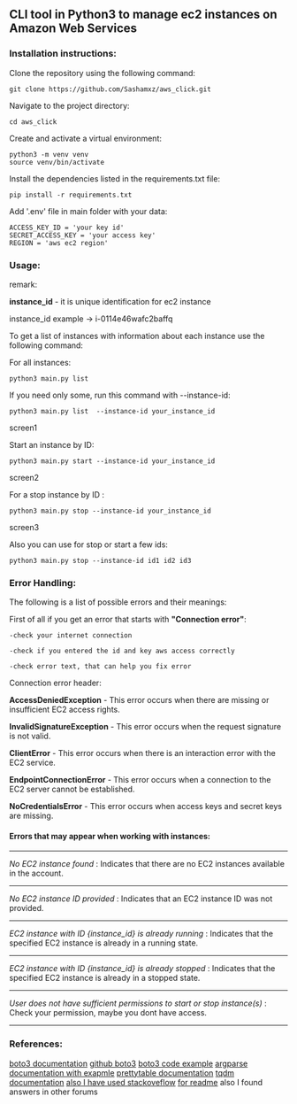 
## CLI tool in Python3 to manage ec2 instances on Amazon Web Services

### Installation instructions:
Clone the repository using the following command:
```
git clone https://github.com/Sashamxz/aws_click.git
```

Navigate to the project directory:
```
cd aws_click
```

Create and activate a virtual environment:
```
python3 -m venv venv
source venv/bin/activate
```

Install the dependencies listed in the requirements.txt file:
```
pip install -r requirements.txt
```

Add '.env' file in main folder with your data:
```
ACCESS_KEY_ID = 'your key id'
SECRET_ACCESS_KEY = 'your access key'
REGION = 'aws ec2 region'
```

### Usage:
remark:

**instance_id** - it is unique identification for ec2 instance

instance_id example ->  i-0114e46wafc2baffq  


To get a list of instances with information about each instance 
use the following command:

For all instances:
```
python3 main.py list  

```
If you need only some, run this command with --instance-id:
```
python3 main.py list  --instance-id your_instance_id
```
screen1 

Start an instance by ID:

```
python3 main.py start --instance-id your_instance_id

```
screen2 


For a stop instance by ID :

```
python3 main.py stop --instance-id your_instance_id

```
screen3 

Also you can use for stop or start a few ids:
```
python3 main.py stop --instance-id id1 id2 id3
```

### Error Handling:

The following is a list of possible errors and their meanings:

First of all if you get an error that starts with **"Connection error"**:
```
-check your internet connection

-check if you entered the id and key aws access correctly

-check error text, that can help you fix error
```
Connection error header:

**AccessDeniedException** - This error occurs when there are missing or insufficient EC2 access rights.

**InvalidSignatureException** - This error occurs when the request signature is not valid.

**ClientError** - This error occurs when there is an interaction error with the EC2 service.

**EndpointConnectionError** - This error occurs when a connection to the EC2 server cannot be established.

**NoCredentialsError** - This error occurs when access keys and secret keys are missing.


#### Errors that may appear when working with instances:
_________________________________________________________________________________________________
*No EC2 instance found* : Indicates that there are no EC2 instances available in the account.
_________________________________________________________________________________________________
*No EC2 instance ID provided* : Indicates that an EC2 instance ID was not provided.
_________________________________________________________________________________________________
*EC2 instance with ID {instance_id} is already running* : Indicates that the specified 
                                                      EC2 instance is already in a running state.
_________________________________________________________________________________________________
*EC2 instance with ID {instance_id} is already stopped* : Indicates that the specified 
                                                       EC2 instance is already in a stopped state.
_________________________________________________________________________________________________
*User does not have sufficient permissions to start or stop instance(s)* : Check your permission,
                                                                    maybe you dont have access.
_________________________________________________________________________________________________

### References:
[boto3 documentation](https://boto3.amazonaws.com/v1/documentation/api/latest/index.html)
[github boto3](https://github.com/boto/boto3) 
[boto3 code example](https://boto3.amazonaws.com/v1/documentation/api/latest/guide/ec2-example-managing-instances.html)
[argparse documentation with exapmle](https://docs.python.org/3/library/argparse.html)
[prettytable documentation](https://pypi.org/project/prettytable/)
[tqdm documentation](https://tqdm.github.io/docs/tqdm/)
[also I have used stackoveflow](https://stackoverflow.com/questions/42809096/difference-in-boto3-between-resource-client-and-session)
[for readme](https://markdown.rozh2sch.org.ua/#%D0%BF%D1%83%D1%82%D1%96%D0%B2%D0%BD%D0%B8%D0%BA-%D0%BF%D0%BE-markdown)
also I found  answers in other forums